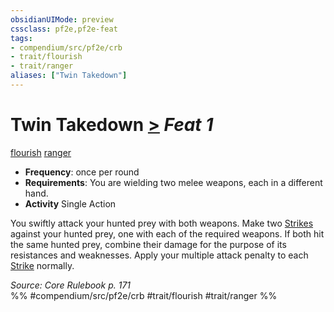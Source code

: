 ```yaml
---
obsidianUIMode: preview
cssclass: pf2e,pf2e-feat
tags:
- compendium/src/pf2e/crb
- trait/flourish
- trait/ranger
aliases: ["Twin Takedown"]
---
```

# Twin Takedown  [>](/rules/core-rulebook/chapter-9-playing-the-game.md#Actions "Single Action") *Feat 1*  
[flourish](/rules/traits/flourish.md)  [ranger](/rules/traits/ranger.md)  

- **Frequency**: once per round
- **Requirements**: You are wielding two melee weapons, each in a different hand.
- **Activity** Single Action

You swiftly attack your hunted prey with both weapons. Make two [Strikes](/rules/actions/strike.md) against your hunted prey, one with each of the required weapons. If both hit the same hunted prey, combine their damage for the purpose of its resistances and weaknesses. Apply your multiple attack penalty to each [Strike](/rules/actions/strike.md) normally.

*Source: Core Rulebook p. 171*  
%% #compendium/src/pf2e/crb #trait/flourish #trait/ranger %%